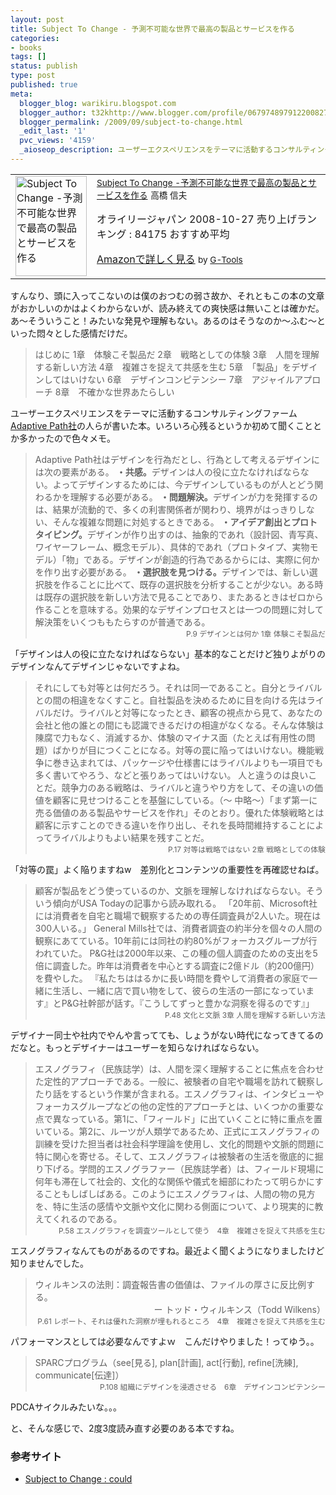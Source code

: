 ```yaml
---
layout: post
title: Subject To Change - 予測不可能な世界で最高の製品とサービスを作る
categories:
- books
tags: []
status: publish
type: post
published: true
meta:
  blogger_blog: warikiru.blogspot.com
  blogger_author: t32khttp://www.blogger.com/profile/06797489791220082722noreply@blogger.com
  blogger_permalink: /2009/09/subject-to-change.html
  _edit_last: '1'
  pvc_views: '4159'
  _aioseop_description: ユーザーエクスペリエンスをテーマに活動するコンサルティングファームAdaptive Path社の人らが書いた本。いろいろ心残るというか初めて聞くこととか多かったので色々メモ。
---
```

<table border="0" cellpadding="5">
<tbody>
<tr>
<td valign="top"><a href="http://www.amazon.co.jp/exec/obidos/ASIN/4873113857/warikiru-22/ref=nosim/" target="_blank"><img class="fig" src="http://ecx.images-amazon.com/images/I/51Ckb3wB3sL._SL160_.jpg" border="0" alt="Subject To Change -予測不可能な世界で最高の製品とサービスを作る" width="114" height="160" /></a></td>
<td valign="top"><span style="font-size: 85%;"><a href="http://www.amazon.co.jp/Subject-Change-%E4%BA%88%E6%B8%AC%E4%B8%8D%E5%8F%AF%E8%83%BD%E3%81%AA%E4%B8%96%E7%95%8C%E3%81%A7%E6%9C%80%E9%AB%98%E3%81%AE%E8%A3%BD%E5%93%81%E3%81%A8%E3%82%B5%E3%83%BC%E3%83%93%E3%82%B9%E3%82%92%E4%BD%9C%E3%82%8B-Peter-Merholz/dp/4873113857%3FSubscriptionId%3D15SMZCTB9V8NGR2TW082%26tag%3Dwarikiru-22%26linkCode%3Dxm2%26camp%3D2025%26creative%3D165953%26creativeASIN%3D4873113857" target="_blank">Subject To Change
-予測不可能な世界で最高の製品とサービスを作る</a><img src="http://www.assoc-amazon.jp/e/ir?t=warikiru-22&amp;l=ur2&amp;o=9" border="0" alt="" width="1" height="1" />
高橋 信夫</span>

オライリージャパン  2008-10-27
売り上げランキング : 84175
おすすめ平均  <img src="http://g-images.amazon.com/images/G/01/detail/stars-4-5.gif" alt="" />

<a href="http://www.amazon.co.jp/Subject-Change-%E4%BA%88%E6%B8%AC%E4%B8%8D%E5%8F%AF%E8%83%BD%E3%81%AA%E4%B8%96%E7%95%8C%E3%81%A7%E6%9C%80%E9%AB%98%E3%81%AE%E8%A3%BD%E5%93%81%E3%81%A8%E3%82%B5%E3%83%BC%E3%83%93%E3%82%B9%E3%82%92%E4%BD%9C%E3%82%8B-Peter-Merholz/dp/4873113857%3FSubscriptionId%3D15SMZCTB9V8NGR2TW082%26tag%3Dwarikiru-22%26linkCode%3Dxm2%26camp%3D2025%26creative%3D165953%26creativeASIN%3D4873113857" target="_blank">Amazonで詳しく見る</a> <span style="font-size: 85%;">by <a href="http://www.goodpic.com/mt/aws/index.html">G-Tools</a></span></td>
</tr>
</tbody>
</table>
すんなり、頭に入ってこないのは僕のおつむの弱さ故か、それともこの本の文章がおかしいのかはよくわからないが、読み終えての爽快感は無いことは確かだ。あ〜そういうこと！みたいな発見や理解もない。あるのはそうなのか〜ふむ〜といった悶々とした感情だけだ。
<blockquote>はじめに
1章　体験こそ製品だ
2章　戦略としての体験
3章　人間を理解する新しい方法
4章　複雑さを捉えて共感を生む
5章　「製品」をデザインしてはいけない
6章　デザインコンピテンシー
7章　アジャイルアプローチ
8章　不確かな世界あたらしい</blockquote>
ユーザーエクスペリエンスをテーマに活動するコンサルティングファーム<a href="http://www.designit.jp/archives/2008/07/adaptive_path.html">Adaptive Path社</a>の人らが書いた本。いろいろ心残るというか初めて聞くこととか多かったので色々メモ。
<blockquote>Adaptive Path社はデザインを行為だとし、行為として考えるデザインには次の要素がある。
<span style="font-weight: bold;">・共感。</span>デザインは人の役に立たなければならない。よってデザインするためには、今デザインしているものが人とどう関わるかを理解する必要がある。
<span style="font-weight: bold;">・問題解決。</span>デザインが力を発揮するのは、結果が流動的で、多くの利害関係者が関わり、境界がはっきりしない、そんな複雑な問題に対処するときである。
<span style="font-weight: bold;">・アイデア創出とプロトタイピング。</span>デザインが作り出すのは、抽象的であれ（設計図、青写真、ワイヤーフレーム、概念モデル）、具体的であれ（プロトタイプ、実物モデル）「物」である。デザインが創造的行為であるからには、実際に何かを作り出す必要がある。
<span style="font-weight: bold;">・選択肢を見つける。</span>デザインでは、新しい選択肢を作ることに比べて、既存の選択肢を分析することが少ない。ある時は既存の選択肢を新しい方法で見ることであり、またあるときはゼロから作ることを意味する。効果的なデザインプロセスとは一つの問題に対して解決策をいくつももたらすのが普通である。
<div style="text-align: right;"><span style="font-size: 85%;">P.9 デザインとは何か  1章 体験こそ製品だ</span></div></blockquote>
<div style="text-align: left;">

「デザインは人の役に立たなければならない」基本的なことだけど独りよがりのデザインなんてデザインじゃないですよね。

<span style="font-size: 85%;"> </span>

</div>
<blockquote>それにしても対等とは何だろう。それは同一であること。自分とライバルとの間の相違をなくすこと。自社製品を決めるために目を向ける先はライバルだけ。ライバルと対等になったとき、顧客の視点から見て、あなたの会社と他の誰との間にも認識できるだけの相違がなくなる。そんな体験は陳腐で力もなく、消滅するか、体験のマイナス面（たとえば有用性の問題）ばかりが目につくことになる。対等の罠に陥ってはいけない。機能戦争に巻き込まれては、パッケージや仕様書にはライバルよりも一項目でも多く書いてやろう、などと張りあってはいけない。
人と違うのは良いことだ。競争力のある戦略は、ライバルと違うやり方をして、その違いの価値を顧客に見せつけることを基盤にしている。（〜 中略〜）「まず第一に売る価値のある製品やサービスを作れ」そのとおり。優れた体験戦略とは顧客に示すことのできる違いを作り出し、それを長時間維持することによってライバルよりもよい結果を残すことだ。
<div style="text-align: right;"><span style="font-size: 85%;">P.17 対等は戦略ではない  2章 戦略としての体験</span></div></blockquote>
「対等の罠」よく陥りますねw　差別化とコンテンツの重要性を再確認せねば。
<blockquote>顧客が製品をどう使っているのか、文脈を理解しなければならない。そういう傾向がUSA Todayの記事から読み取れる。
「20年前、Microsoft社には消費者を自宅と職場で観察するための専任調査員が2人いた。現在は300人いる。」
General Mills社では、消費者調査の約半分を個々の人間の観察にあてている。10年前には同社の約80%がフォーカスグループが行われていた。
P&amp;G社は2000年以来、この種の個人調査のための支出を5倍に調査した。昨年は消費者を中心とする調査に2億ドル（約200億円）を費やした。
『私たちははるかに長い時間を費やして消費者の家庭で一緒に生活し、一緒に店で買い物をして、彼らの生活の一部になっています』とP&amp;G社幹部が話す。『こうしてずっと豊かな洞察を得るのです』」
<div style="text-align: right;"><span style="font-size: 85%;">P.48 文化と文脈  3章 人間を理解する新しい方法</span></div></blockquote>
デザイナー同士や社内でやんや言ってても、しょうがない時代になってきてるのだなと。もっとデザイナーはユーザーを知らなければならない。
<blockquote>エスノグラフィ（民族誌学）は、人間を深く理解することに焦点を合わせた定性的アプローチである。一般に、被験者の自宅や職場を訪れて観察したり話をするという作業が含まれる。エスノグラフィは、インタビューやフォーカスグループなどの他の定性的アプローチとは、いくつかの重要な点で異なっている。第1に、「フィールド」に出ていくことに特に重点を置いている。第2に、ルーツが人類学であるため、正式にエスノグラフィの訓練を受けた担当者は社会科学理論を使用し、文化的問題や文脈的問題に特に関心を寄せる。そして、エスノグラフィは被験者の生活を徹底的に掘り下げる。学問的エスノグラファー（民族誌学者）は、フィールド現場に何年も滞在して社会的、文化的な関係や儀式を細部にわたって明らかにすることもしばしばある。このようにエスノグラフィは、人間の物の見方を、特に生活の感情や文脈や文化に関わる側面について、より現実的に教えてくれるのである。
<div style="text-align: right;"><span style="font-size: 85%;">P.58 エスノグラフィを調査ツールとして使う　4章　複雑さを捉えて共感を生む</span></div></blockquote>
エスノグラフィなんてものがあるのですね。最近よく聞くようになりましたけど知りませんでした。
<blockquote>ウィルキンスの法則：調査報告書の価値は、ファイルの厚さに反比例する。
<div style="text-align: right;">ー トッド・ウィルキンス（Todd Wilkens）</div>
<div style="text-align: right;"><span style="font-size: 85%;">P.61 レポート、それは優れた洞察が埋もれるところ　4章　複雑さを捉えて共感を生む</span></div></blockquote>
パフォーマンスとしては必要なんですよｗ　こんだけやりました！ってゆう。。
<blockquote>SPARCプログラム（see[見る], plan[計画], act[行動], refine[洗練], communicate[伝達]）
<div style="text-align: right;"><span style="font-size: 85%;">P.108 組織にデザインを浸透させる　6章　デザインコンピテンシー</span></div></blockquote>
PDCAサイクルみたいな。。。

と、そんな感じで、2度3度読み直す必要のある本ですね。
<h3>参考サイト</h3>
<ul>
	<li><a href="http://www.yasuhisa.com/could/review/subject-to-change/">Subject to Change : could</a></li>
</ul>
